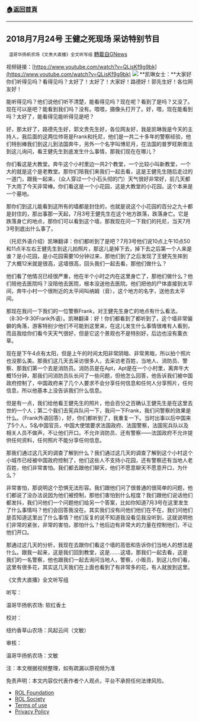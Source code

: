 ###  [:house:返回首頁](https://github.com/ourhimalayas/txt)
---


## 2018月7月24号 王健之死现场 采访特别节目
` 温哥华扬帆农场《文贵大直播》全文听写组` [轉載自GNews](https://gnews.org/zh-hans/2230914/)

视频链接：[https://www.youtube.com/watch?v=QLisKf9g9bk](https://www.youtube.com/watch?v=QLisKf9g9bk)
![](https://assets.gnews.org/wp-content/uploads/2022/03/image-3002.png)
**凯琳女士：**大家好你们听得见吗？看得见吗？太好了！太好了！大家好！路德好！郭先生好！各位网友好！

能听得见吗？他们说他们听不清楚，能看得见吗？现在呢？看到了是吗？又没了。现在可以是吧？能看到我们吗？没有。喂喂，摄像头打开了。好，喂，现在能看到吗？太好了，能看得见能听得见是吧？

好，那太好了，路德先生好，郭文贵先生好，各位网友好，我是凯琳我是今天的主持人，我后面的这两位帅哥是Frank和托尼，他们是一共二十多年的警察经验，他们特别棒我们到这儿到法国奔牛，另外一个名字叫博尼月，在法国的普罗旺斯南法到这儿询问，看王健先生到底发生什么事情，那我们现在在哪儿？

你们看这是大教堂。奔牛这个小村里边一共2个教堂，一个比较小叫新教堂，一个大的就是这个是老教堂。那你们陪我们来我们一起去看，这是王健先生随后走过的一道门，跟我一起来，（众人穿过一个小石头彻的门）天气很好非常好，前几天都下大雨了今天非常棒。你们看这是一个小花园，这是大教堂的小花园，这个本来是一个墓地。

那你们到这儿能看到这所有的墙都是封住的，也就是说这个小花园的百分之九十都是封住的，那出事那一天起，7月3号王健先生在这个地方跌落，跌落身亡。它是跌落身亡的地点，那你们可以看到这个墙，那我现在问一下我们的托尼，当天7月3号到底出什么事了。

（托尼外语介绍）凯琳翻译：你们都听到了是吧？7月3号他们说10点上午10点50和11点半左右王健先生到这儿拍照片，那这儿是掉下去，掉下去之后第一个人来是谁？是小花园，是小花园需要10分钟过来，那他们到了之后发现了王健先生摔到了大概12米就是很高，这墙很高，回头我们一起去看，那他们做什么？

他们看了他情况已经很严重，他在半个小时之内在这里身亡了，那他们做什么？他们陪他去医院吗？没陪他去医院，根本没送他去医院。他们把他的尸体直接到太平间，奔牛小村一个很附近的太平间叫纳姆（音），这个地方的名字，送他去太平间。

那现在我问一下我们的一位警察Frank，对王健先生身亡的地点有什么看法。（8:30–9:30Frank外语）。凯琳翻译：好！你们都看到了都听到了，这个墙非常偏僻的角落，游客特别少他们不可能到这里来，在这儿发生什么事情很难有人看到，而且我给你们看今天天气很好，但是它这个景观也不是特别好，后边也没有薰衣草。

现在是下午4点有太阳，但是上午的时间太阳非常阴暗、非常黑暗，所以拍个照片也没那么美。那我们这几天去采访很多人，去采访老百姓，当地人、消防员、警察、那我们第一个去是消防员。消防员是在Apt，Apt是在一个小村里，离奔牛大概15分钟，那我们问消防员队长问了一些问题，但他怎么回答，他告诉我们被中国政府控制了，中国政府来了几个人要求不会分享任何信息和任何人分享照片，任何信息，所以他基本上没告诉我们什么信息。

但是有一点，我们给他看王健先生的照片，他会百分之百确认王健先生是在这里去世的一个人；第二个我们去宪兵队问一下，我问一下Frank，我们问警察的效果是什么。（Frank外语回答），好，你们都听到了，我重复一下。当时出事以后中国来了5个人，5名中国官员，中国大使馆要求法国政府、法国警察，法国宪兵队以及相关人员不做声，不让他们开口。不允许消防员、还有警察——法国政府不允许提供任何资料，任何照片不能分享任何信息。

那我们通过这几天的调查了解到什么？我们通过这几天的调查了解到这个小村这个小城市已经被中国政府控制了，他们这些人不支持小花园，还有警察还有当地人老百姓，他们非常害怕。我们都去跟他们聊天，他们不愿意聊天不愿意开口，为什么？

非常害怕，那说明这个恐惧无法形容。我们跟他们问了很普通的很简单的问题，他们都说了没办法说因为他们被控制，那他们害怕到什么程度？我们跟他们说话他们都发抖，我们问他们一个问题他们给另一个答案，比如你知道7月3号在这里发生了什么事情吗？他们会回答我没在。其实我们没有问他们他们在不在，我们问他们是否知道这里出了什么事情？他们反复的说不知道我没看见我没听到，这就说明他们非常的紧张，非常的害怕，那怕什么？他后边有非常大的力量在控制他们，不让他们开口。

那通过这几天的分析，我现在去跟你们看这个墙的高低和告诉你们当地人的想法是什么。跟我一起来，这是我们回到教堂，这是…….这墙，那我们一起去看，这是我们的一名警察，他也跟我们一起去询问当地人，警察，小贩员，到这儿你们看，这里有很多花，其实这几天我们在上面也看到了有非常多的花，有人就放到这里。

《文贵大直播》全文听写组

听写：

温哥华扬帆农场: 软红香土

校对：

纽约香草山农场：风起云间（文敏）

审核：

温哥华扬帆农场：文敏

注：本文根据视频整理，如有疏漏以原视频为准

 

免责声明：本文内容仅代表作者个人观点，平台不承担任何法律风险。

- [ROL Foundation](https://rolfoundation.org/)
- [ROL Society](https://rolsociety.org/)
- [Terms of use](https://gnews.org/terms-of-use-3/)
- [Privacy Policy](https://gnews.org/privacy-policy/)
